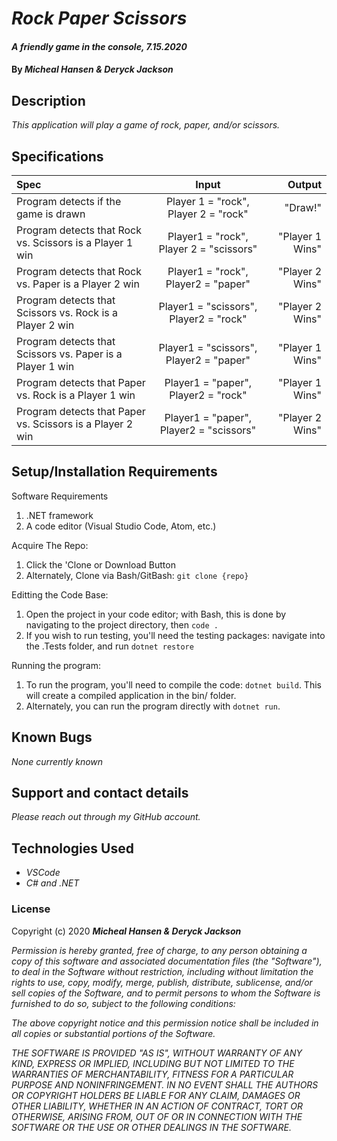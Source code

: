 # _Rock Paper Scissors_

#### _A friendly game in the console, 7.15.2020_

#### By _**Micheal Hansen & Deryck Jackson**_

## Description

_This application will play a game of rock, paper, and/or scissors._

## Specifications

| Spec | Input | Output |
| :--- | :---: | ---: |
| Program detects if the game is drawn | Player 1 = "rock", Player 2 = "rock" | "Draw!" |
| Program detects that Rock vs. Scissors is a Player 1 win | Player1 = "rock", Player 2 = "scissors" | "Player 1 Wins" |
| Program detects that Rock vs. Paper is a Player 2 win | Player1 = "rock", Player2 = "paper" | "Player 2 Wins" |
| Program detects that Scissors vs. Rock is a Player 2 win | Player1 = "scissors", Player2 = "rock" | "Player 2 Wins" |
| Program detects that Scissors vs. Paper is a Player 1 win | Player1 = "scissors", Player2 = "paper" | "Player 1 Wins" |
| Program detects that Paper vs. Rock is a Player 1 win | Player1 = "paper", Player2 = "rock" | "Player 1 Wins" |
| Program detects that Paper vs. Scissors is a Player 2 win | Player1 = "paper", Player2 = "scissors" | "Player 2 Wins" |

## Setup/Installation Requirements

Software Requirements
1. .NET framework
2. A code editor (Visual Studio Code, Atom, etc.)

Acquire The Repo:
1. Click the 'Clone or Download Button
2. Alternately, Clone via Bash/GitBash: `git clone {repo}`

Editting the Code Base:
1. Open the project in your code editor; with Bash, this is done by navigating to the project directory, then `code .`
2. If you wish to run testing, you'll need the testing packages: navigate into the .Tests folder, and run `dotnet restore`

Running the program:
1. To run the program, you'll need to compile the code: `dotnet build`. This will create a compiled application in the bin/ folder.
2. Alternately, you can run the program directly with `dotnet run`.

## Known Bugs

_None currently known_

## Support and contact details

_Please reach out through my GitHub account._

## Technologies Used

* _VSCode_
* _C# and .NET_

### License

Copyright (c) 2020 **_Micheal Hansen & Deryck Jackson_**

*Permission is hereby granted, free of charge, to any person obtaining a copy
of this software and associated documentation files (the "Software"), to deal
in the Software without restriction, including without limitation the rights
to use, copy, modify, merge, publish, distribute, sublicense, and/or sell
copies of the Software, and to permit persons to whom the Software is
furnished to do so, subject to the following conditions:*

*The above copyright notice and this permission notice shall be included in all
copies or substantial portions of the Software.*

*THE SOFTWARE IS PROVIDED "AS IS", WITHOUT WARRANTY OF ANY KIND, EXPRESS OR
IMPLIED, INCLUDING BUT NOT LIMITED TO THE WARRANTIES OF MERCHANTABILITY,
FITNESS FOR A PARTICULAR PURPOSE AND NONINFRINGEMENT. IN NO EVENT SHALL THE
AUTHORS OR COPYRIGHT HOLDERS BE LIABLE FOR ANY CLAIM, DAMAGES OR OTHER
LIABILITY, WHETHER IN AN ACTION OF CONTRACT, TORT OR OTHERWISE, ARISING FROM,
OUT OF OR IN CONNECTION WITH THE SOFTWARE OR THE USE OR OTHER DEALINGS IN THE
SOFTWARE.*